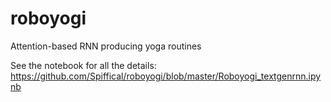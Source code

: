 # roboyogi
Attention-based RNN producing yoga routines


See the notebook for all the details: https://github.com/Spiffical/roboyogi/blob/master/Roboyogi_textgenrnn.ipynb
